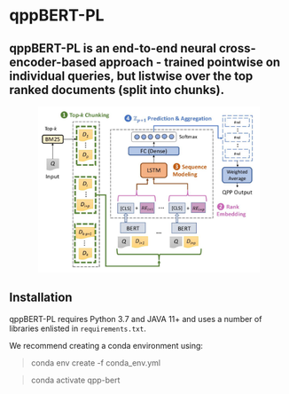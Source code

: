 ﻿# qppBERT-PL

## qppBERT-PL is an end-to-end neural cross-encoder-based approach - trained pointwise on individual queries, but listwise over the top ranked documents (split into chunks).

<p align="center">
  <img src="architecture.png" width="400" height="300">
</p>

## Installation
qppBERT-PL requires Python 3.7 and JAVA 11+ and uses a number of libraries enlisted in `requirements.txt`.

We recommend creating a conda environment using:

> conda env create -f conda_env.yml

> conda activate qpp-bert
